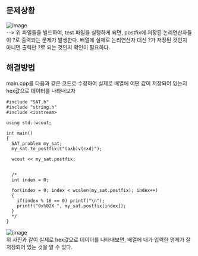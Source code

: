 ## 문제상황
![image](https://user-images.githubusercontent.com/78682445/197346806-7b1318e0-2f4c-4f51-ab08-9d78b3b97df3.png)   
--> 위 파일들을 빌드하여, test 파일을 실행하게 되면, postfix에 저장된 논리연산자들이 ?로 출력되는 문제가 발생한다. 배열에 실제로 논리연산자 대신 ?가 저장된 것인지   
아니면 출력만 ?로 되는 것인지 확인이 필요하다.


## 해결방법

main.cpp를 다음과 같은 코드로 수정하여 실제로 배열에 어떤 값이 저장되어 있는지 hex값으로 데이터를 나타내보자


    #include "SAT.h"
    #include "string.h"
    #include <iostream>

    using std::wcout;

    int main()
    {
      SAT_problem my_sat;
      my_sat.to_postfix(L"(a∧b)∨(c∧d)");

      wcout << my_sat.postfix;


      /*
      int index = 0;
    
      for(index = 0; index < wcslen(my_sat.postfix); index++)
      {
        if(index % 16 == 0) printf("\n");
        printf("0x%02X ", my_sat.postfix[index]);
      }
      */
    }
    
 ![image](https://user-images.githubusercontent.com/78682445/197347097-f93fc8cd-5a4d-4c3b-acc4-b3b7ba47f8d7.png)   
 위 사진과 같이 실제로 hex값으로 데이터를 나타내보면, 배열에 내가 입력한 명제가 잘 저장되어 있는 것을 알 수 있다.
